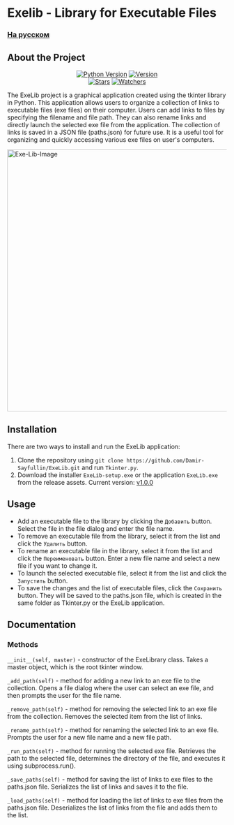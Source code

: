 # Exelib - Library for Executable Files
### <a href=https://github.com/Damir-Sayfullin/ExeLib/blob/main/README-ru.md>На русском</a>
## About the Project
<p align="center">
    <a href=https://www.python.org/downloads/release/python-3917><img src="https://img.shields.io/badge/Python-3.9-green?style=for-the-badge" alt="Python Version"></a>
    <a href=https://github.com/Damir-Sayfullin/ExeLib/releases/tag/v1.0.0><img src="https://img.shields.io/badge/Version-1.0.0-red?style=for-the-badge" alt="Version"></a><br>
    <a href=https://github.com/Damir-Sayfullin/ExeLib/stargazers><img src="https://img.shields.io/github/stars/Damir-Sayfullin/ExeLib?style=for-the-badge&color=yellow" alt="Stars"></a>
    <a href=https://github.com/Damir-Sayfullin/ExeLib/watchers><img src="https://img.shields.io/github/watchers/Damir-Sayfullin/ExeLib?style=for-the-badge" alt="Watchers"></a>
</p>
 
The ExeLib project is a graphical application created using the tkinter library in Python. This application allows users to organize a collection of links to executable files (exe files) on their computer. Users can add links to files by specifying the filename and file path. They can also rename links and directly launch the selected exe file from the application. The collection of links is saved in a JSON file (paths.json) for future use. It is a useful tool for organizing and quickly accessing various exe files on user's computers.

<a href="https://ibb.co/kD5zHqz"><img src="https://i.ibb.co/FYmcx8c/Exe-Lib-Image.png" alt="Exe-Lib-Image" width=600></a> 

## Installation
There are two ways to install and run the ExeLib application:
1. Clone the repository using `git clone https://github.com/Damir-Sayfullin/ExeLib.git`  and run `Tkinter.py`.
2. Download the installer  `ExeLib-setup.exe` or the application `ExeLib.exe` from the release assets. Current version: [v1.0.0](https://github.com/Damir-Sayfullin/ExeLib/releases/tag/v1.0.0)

## Usage
- Add an executable file to the library by clicking the `Добавить` button. Select the file in the file dialog and enter the file name.
- To remove an executable file from the library, select it from the list and click the `Удалить` button.
- To rename an executable file in the library, select it from the list and click the `Переименовать` button. Enter a new file name and select a new file if you want to change it.
- To launch the selected executable file, select it from the list and click the `Запустить` button.
- To save the changes and the list of executable files, click the `Сохранить` button. They will be saved to the paths.json file, which is created in the same folder as Tkinter.py or the ExeLib application.

## Documentation
### Methods
`__init__(self, master)` - constructor of the ExeLibrary class. Takes a master object, which is the root tkinter window.

`_add_path(self)` - method for adding a new link to an exe file to the collection. Opens a file dialog where the user can select an exe file, and then prompts the user for the file name.

`_remove_path(self)` - method for removing the selected link to an exe file from the collection. Removes the selected item from the list of links.

`_rename_path(self)` - method for renaming the selected link to an exe file. Prompts the user for a new file name and a new file path.

`_run_path(self)` - method for running the selected exe file. Retrieves the path to the selected file, determines the directory of the file, and executes it using subprocess.run().

`_save_paths(self)` - method for saving the list of links to exe files to the paths.json file. Serializes the list of links and saves it to the file.

`_load_paths(self)` - method for loading the list of links to exe files from the paths.json file. Deserializes the list of links from the file and adds them to the list.
